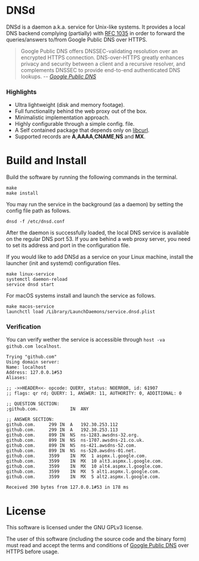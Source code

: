 # DNSd

DNSd is a daemon a.k.a. service for Unix-like systems. It provides a local DNS backend complying (partially) with [RFC 1035](https://www.ietf.org/rfc/rfc1035.txt) in order to forward the queries/answers to/from Google Public DNS over HTTPS.

> Google Public DNS offers DNSSEC-validating resolution over an encrypted HTTPS connection. DNS-over-HTTPS greatly enhances privacy and security between a client and a recursive resolver, and complements DNSSEC to provide end-to-end authenticated DNS lookups.
> -- <cite>[Google Public DNS](https://developers.google.com/speed/public-dns/docs/dns-over-https)</cite>

### Highlights
 - Ultra lightweight (disk and memory footage).
 - Full functionality behind the web proxy out of the box.
 - Minimalistic implementation approach.
 - Highly configurable through a simple config. file.
 - A Self contained package that depends only on [libcurl](https://curl.haxx.se/libcurl/).
 - Supported records are **A**,**AAAA**,**CNAME**,**NS** and **MX**.

# Build and Install
Build the software by running the following commands in the terminal.
```
make
make install
```
You may run the service in the background (as a daemon) by setting the config file path as follows.
```
dnsd -f /etc/dnsd.conf
```
After the daemon is successfully loaded, the local DNS service is available on the regular DNS port 53.
If you are behind a web proxy server, you need to set its address and port in the configuration file.

If you would like to add DNSd as a service on your Linux machine, install the launcher (init and systemd) configuration files.
```
make linux-service
systemctl daemon-reload
service dnsd start
```
For macOS systems install and launch the service as follows.
```
make macos-service
launchctl load /Library/LaunchDaemons/service.dnsd.plist
```
### Verification
You can verify wether the service is accessible through ```host -va github.com localhost```.
```
Trying "github.com"
Using domain server:
Name: localhost
Address: 127.0.0.1#53
Aliases:

;; ->>HEADER<<- opcode: QUERY, status: NOERROR, id: 61907
;; flags: qr rd; QUERY: 1, ANSWER: 11, AUTHORITY: 0, ADDITIONAL: 0

;; QUESTION SECTION:
;github.com.			IN	ANY

;; ANSWER SECTION:
github.com.		299	IN	A	192.30.253.112
github.com.		299	IN	A	192.30.253.113
github.com.		899	IN	NS	ns-1283.awsdns-32.org.
github.com.		899	IN	NS	ns-1707.awsdns-21.co.uk.
github.com.		899	IN	NS	ns-421.awsdns-52.com.
github.com.		899	IN	NS	ns-520.awsdns-01.net.
github.com.		3599	IN	MX	1 aspmx.l.google.com.
github.com.		3599	IN	MX	10 alt3.aspmx.l.google.com.
github.com.		3599	IN	MX	10 alt4.aspmx.l.google.com.
github.com.		3599	IN	MX	5 alt1.aspmx.l.google.com.
github.com.		3599	IN	MX	5 alt2.aspmx.l.google.com.

Received 390 bytes from 127.0.0.1#53 in 178 ms
```
# License

This software is licensed under the GNU GPLv3 license.

The user of this software (including the source code and the binary form) must read and accept the terms and conditions of [Google Public DNS](https://developers.google.com/speed/public-dns/docs/dns-over-https) over HTTPS before usage.
